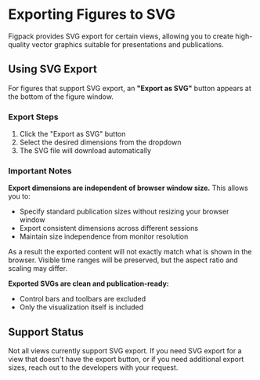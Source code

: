 # Exporting Figures to SVG

Figpack provides SVG export for certain views, allowing you to create high-quality vector graphics suitable for presentations and publications.

## Using SVG Export

For figures that support SVG export, an **"Export as SVG"** button appears at the bottom of the figure window.

### Export Steps

1. Click the "Export as SVG" button
2. Select the desired dimensions from the dropdown
3. The SVG file will download automatically

### Important Notes

**Export dimensions are independent of browser window size.** This allows you to:
- Specify standard publication sizes without resizing your browser window
- Export consistent dimensions across different sessions
- Maintain size independence from monitor resolution

As a result the exported content will not exactly match what is shown in the browser. Visible time ranges will be preserved, but the aspect ratio and scaling may differ.

**Exported SVGs are clean and publication-ready:**
- Control bars and toolbars are excluded
- Only the visualization itself is included

## Support Status

Not all views currently support SVG export. If you need SVG export for a view that doesn't have the export button, or if you need additional export sizes, reach out to the developers with your request.
